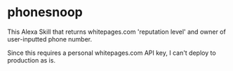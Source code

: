 # phonesnoop
This Alexa Skill that returns whitepages.com 'reputation level' and owner of user-inputted phone number.

Since this requires a personal whitepages.com API key, I can't deploy to production as is.
